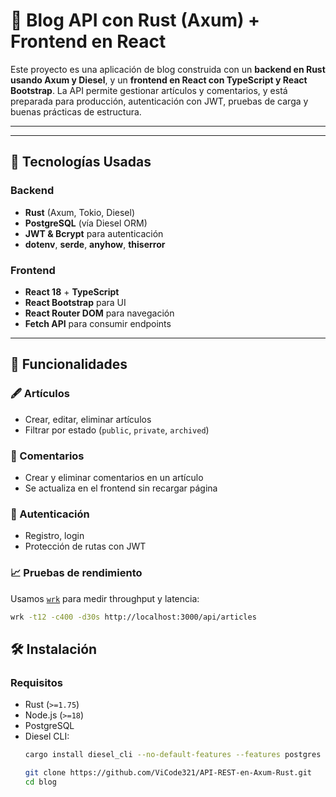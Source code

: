 # 📰 Blog API con Rust (Axum) + Frontend en React

Este proyecto es una aplicación de blog construida con un **backend en Rust usando Axum y Diesel**, y un **frontend en React con TypeScript y React Bootstrap**. La API permite gestionar artículos y comentarios, y está preparada para producción, autenticación con JWT, pruebas de carga y buenas prácticas de estructura.

---


---

## 🔧 Tecnologías Usadas

### Backend
- **Rust** (Axum, Tokio, Diesel)
- **PostgreSQL** (vía Diesel ORM)
- **JWT & Bcrypt** para autenticación
- **dotenv**, **serde**, **anyhow**, **thiserror**

### Frontend
- **React 18** + **TypeScript**
- **React Bootstrap** para UI
- **React Router DOM** para navegación
- **Fetch API** para consumir endpoints

---

## 🚀 Funcionalidades

### 🖋️ Artículos
- Crear, editar, eliminar artículos
- Filtrar por estado (`public`, `private`, `archived`)

### 💬 Comentarios
- Crear y eliminar comentarios en un artículo
- Se actualiza en el frontend sin recargar página

### 👤 Autenticación
- Registro, login
- Protección de rutas con JWT

### 📈 Pruebas de rendimiento
Usamos [`wrk`](https://github.com/wg/wrk) para medir throughput y latencia:

```bash
wrk -t12 -c400 -d30s http://localhost:3000/api/articles
```

## 🛠️ Instalación

### Requisitos

- Rust (`>=1.75`)
- Node.js (`>=18`)
- PostgreSQL
- Diesel CLI:  
  ```bash
  cargo install diesel_cli --no-default-features --features postgres
  ```
  ```bash
  git clone https://github.com/ViCode321/API-REST-en-Axum-Rust.git
  cd blog
  ```    
  